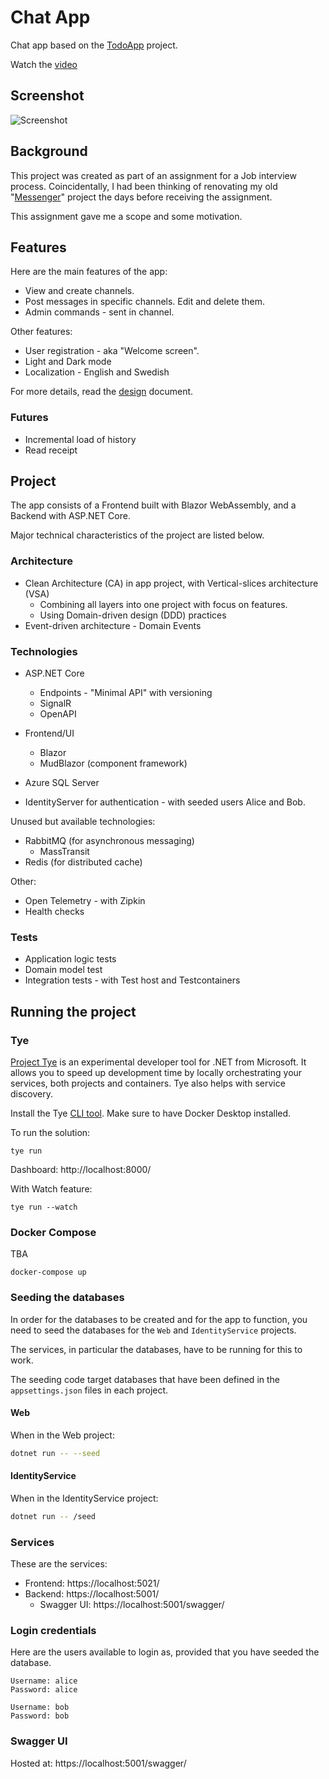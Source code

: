 # Chat App

Chat app based on the [TodoApp](https://github.com/marinasundstrom/todo-app) project.

Watch the [video](https://youtu.be/q6N_O9YRs1U)

## Screenshot

![Screenshot](/images/screenshot.png)

## Background

This project was created as part of an assignment for a Job interview process. Coincidentally, I had been thinking of renovating my old "[Messenger](https://github.com/marinasundstrom/YourBrand/tree/main/Messenger/Messenger.UI)" project the days before receiving the assignment.

This assignment gave me a scope and some motivation.

## Features

Here are the main features of the app:

* View and create channels.
* Post messages in specific channels. Edit and delete them.
* Admin commands - sent in channel.

Other features:
* User registration - aka "Welcome screen".
* Light and Dark mode
* Localization - English and Swedish

For more details, read the [design](/docs/design.md) document.

### Futures

* Incremental load of history
* Read receipt

## Project
The app consists of a Frontend built with Blazor WebAssembly, and a Backend with ASP.NET Core.

Major technical characteristics of the project are listed below.

###  Architecture
* Clean Architecture (CA) in app project, with Vertical-slices architecture (VSA)
  * Combining all layers into one project with focus on features.
  * Using Domain-driven design (DDD) practices
* Event-driven architecture - Domain Events
  
### Technologies
* ASP.NET Core
  * Endpoints - "Minimal API" with versioning
  * SignalR
  * OpenAPI

* Frontend/UI
  * Blazor
  * MudBlazor (component framework)

* Azure SQL Server
* IdentityServer for authentication - with seeded users Alice and Bob.

Unused but available technologies:
* RabbitMQ (for asynchronous messaging)
  * MassTransit 
* Redis (for distributed cache)

Other:
* Open Telemetry - with Zipkin
* Health checks

### Tests
* Application logic tests
* Domain model test
* Integration tests - with Test host and Testcontainers

## Running the project

### Tye

[Project Tye](https://github.com/dotnet/tye) is an experimental developer tool for .NET from Microsoft. It allows you to speed up development time by locally orchestrating your services, both projects and containers. Tye also helps with service discovery.

Install the Tye [CLI tool](https://github.com/dotnet/tye/blob/main/docs/getting_started.md). Make sure to have Docker Desktop installed.

To run the solution:

```
tye run
```

Dashboard: http://localhost:8000/

With Watch feature:

```
tye run --watch
```

### Docker Compose

TBA

```
docker-compose up
```

### Seeding the databases

In order for the databases to be created and for the app to function, you need to seed the databases for the ```Web``` and ```IdentityService``` projects.

The services, in particular the databases, have to be running for this to work. 

The seeding code target databases that have been defined in the ```appsettings.json``` files in each project.

#### Web

When in the Web project:

```sh
dotnet run -- --seed
```

#### IdentityService

When in the IdentityService project:

```sh
dotnet run -- /seed
```

### Services

These are the services:

* Frontend: https://localhost:5021/
* Backend: https://localhost:5001/
  * Swagger UI: https://localhost:5001/swagger/

### Login credentials

Here are the users available to login as, provided that you have seeded the database.

```
Username: alice 
Password: alice

Username: bob 
Password: bob
```

### Swagger UI

Hosted at: https://localhost:5001/swagger/

